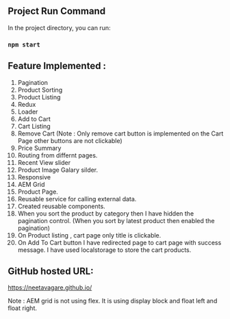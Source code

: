 ## Project Run Command

In the project directory, you can run:

### `npm start`

## Feature Implemented :

1. Pagination
2. Product Sorting
3. Product Listing
4. Redux
5. Loader
6. Add to Cart
7. Cart Listing
8. Remove Cart (Note : Only remove cart button is implemented on the Cart Page other buttons are not clickable)
9. Price Summary 
10. Routing from differnt pages.
11. Recent View slider
12. Product Image Galary silder.
13. Responsive 
14. AEM Grid
15. Product Page.
16. Reusable service for calling external data.
17. Created reusable components.
18. When you sort the product by category then I have hidden the pagination control. (When you sort by latest product then enabled the pagination)
19. On Product listing , cart page only title is clickable.
20. On Add To Cart button I have redirected page to cart page with success message. I have used localstorage to store the cart products. 

## GitHub hosted URL:

https://neetavagare.github.io/


Note : AEM grid is not using flex. It is using display block and float left and float right. 
